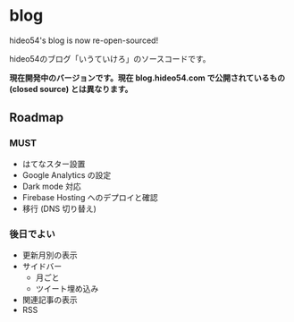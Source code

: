 # blog

hideo54's blog is now re-open-sourced!

hideo54のブログ「いうていけろ」のソースコードです。

**現在開発中のバージョンです。現在 blog.hideo54.com で公開されているもの (closed source) とは異なります。**

## Roadmap

### MUST

* はてなスター設置
* Google Analytics の設定
* Dark mode 対応
* Firebase Hosting へのデプロイと確認
* 移行 (DNS 切り替え)

### 後日でよい

* 更新月別の表示
* サイドバー
    * 月ごと
    * ツイート埋め込み
* 関連記事の表示
* RSS
